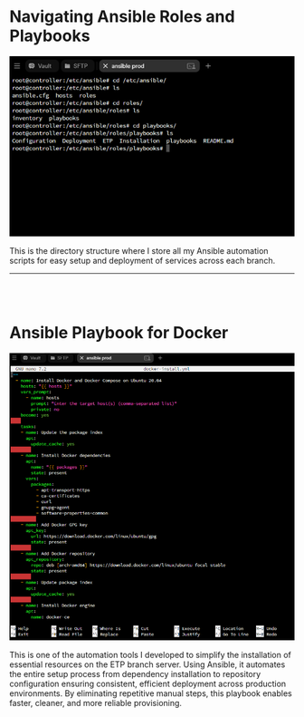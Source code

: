 
# Navigating Ansible Roles and Playbooks

<p align="center">
  <img src="../../Projectimg/Ansible/Ansible.png"  alt="Ansible" width="800"/>  
</p>

<p
 style="text-align: left;">
This is the directory structure where I store all my Ansible automation scripts for easy setup and deployment of services across each branch.
</p>


---
<br><br>

# Ansible Playbook for Docker

<p align="center">
  <img src="../../Projectimg/Ansible/Ansible Docker.png"  alt="Docker" width="800"/>  
</p>

<p
 style="text-align: left;">
This is one of the automation tools I developed to simplify the installation of essential resources on the ETP branch server. Using Ansible, it automates the entire setup process from dependency installation to repository configuration ensuring consistent, efficient deployment across production environments. By eliminating repetitive manual steps, this playbook enables faster, cleaner, and more reliable provisioning.
</p>


<br><br>